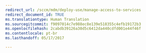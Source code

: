 ```yaml
---
redirect_url: /sccm/mdm/deploy-use/manage-access-to-services
redirect_document_id: TRUE
ms.translationtype: Human Translation
ms.sourcegitcommit: f9097014c7e988ec8e139e518355c4efb19172b3
ms.openlocfilehash: 2cabdb39126a30d5c6412da440cdfd001e44f46f
ms.contentlocale: pt-br
ms.lasthandoff: 05/17/2017

---
```


